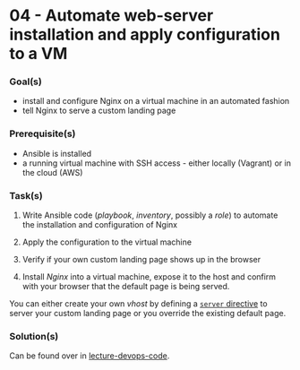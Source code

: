 04 - Automate web-server installation and apply configuration to a VM
=====================================================================


### Goal(s)

* install and configure Nginx on a virtual machine in an automated fashion
* tell Nginx to serve a custom landing page


### Prerequisite(s)

* Ansible is installed
* a running virtual machine with SSH access - either locally (Vagrant) or in the cloud (AWS)


### Task(s)

1. Write Ansible code (*playbook*, *inventory*, possibly a *role*) to automate the installation and
   configuration of Nginx

2. Apply the configuration to the virtual machine

3. Verify if your own custom landing page shows up in the browser  
   
2. Install *Nginx* into a virtual machine, expose it to the host and confirm with your browser that
   the default page is being served.
   
You can either create your own *vhost* by defining a
[`server` directive](https://docs.nginx.com/nginx/admin-guide/web-server/web-server/#setting-up-virtual-servers)
to server your custom landing page or you override the existing default page. 


### Solution(s)

Can be found over in [lecture-devops-code](https://github.com/lucendio/lecture-devops-code/tree/master/tutorials-solutions/04_automate-webserver-installation).
